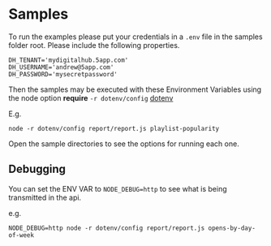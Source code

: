 # Samples

To run the examples please put your credentials in a `.env` file in the samples folder root. Please include the following properties.

    DH_TENANT='mydigitalhub.5app.com'
    DH_USERNAME='andrew@5app.com'
    DH_PASSWORD='mysecretpassword'

Then the samples may be executed with these Environment Variables using the node option **require** `-r dotenv/config` [dotenv](https://www.npmjs.com/package/dotenv)

E.g.

    node -r dotenv/config report/report.js playlist-popularity

Open the sample directories to see the options for running each one.

## Debugging

You can set the ENV VAR to `NODE_DEBUG=http` to see what is being transmitted in the api.

e.g.

    NODE_DEBUG=http node -r dotenv/config report/report.js opens-by-day-of-week
